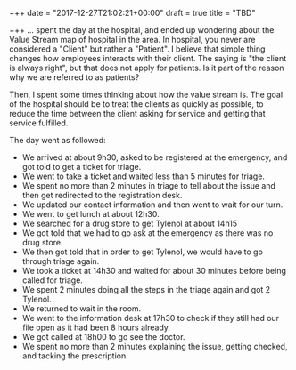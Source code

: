 +++
date = "2017-12-27T21:02:21+00:00"
draft = true
title = "TBD"

+++
... spent the day at the hospital, and ended up wondering about the Value Stream map of hospital in the area. In hospital, you never are considered a "Client" but rather a "Patient". I believe that simple thing changes how employees interacts with their client. The saying is "the client is always right", but that does not apply for patients. Is it part of the reason why we are referred to as patients?

Then, I spent some times thinking about how the value stream is. The goal of the hospital should be to treat the clients as quickly as possible, to reduce the time between the client asking for service and getting that service fulfilled.

The day went as followed:

* We arrived at about 9h30, asked to be registered at the emergency, and got told to get a ticket for triage.
* We went to take a ticket and waited less than 5 minutes for triage.
* We spent no more than 2 minutes in triage to tell about the issue and then get redirected to the registration desk.
* We updated our contact information and then went to wait for our turn.
* We went to get lunch at about 12h30.
* We searched for a drug store to get Tylenol at about 14h15
* We got told that we had to go ask at the emergency as there was no drug store.
* We then got told that in order to get Tylenol, we would have to go through triage again.
* We took a ticket at 14h30 and waited for about 30 minutes before being called for triage.
* We spent 2 minutes doing all the steps in the triage again and got 2 Tylenol.
* We returned to wait in the room.
* We went to the information desk at 17h30 to check if they still had our file open as it had been 8 hours already.
* We got called at 18h00 to go see the doctor.
* We spent no more than 2 minutes explaining the issue, getting checked, and tacking the prescription. 
